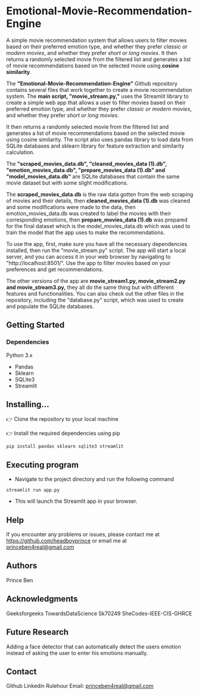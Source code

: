 # Emotional-Movie-Recommendation-Engine
A simple movie recommendation system that allows users to filter movies based on their preferred emotion type, and whether they prefer *classic or modern movies*, and whether they prefer *short or long movies*. It then returns a randomly selected movie from the filtered list and generates a list of movie recommendations based on the selected movie using **cosine similarity**.

The **"Emotional-Movie-Recommendation-Engine"** Github repository contains several files that work together to create a movie recommendation system. The **main script, "movie_stream.py,"** uses the Streamlit library to create a simple web app that allows a user to filter movies based on their preferred emotion type, and whether they prefer *classic or modern movies*, and whether they prefer *short or long movies*. 

It then returns a randomly selected movie from the filtered list and generates a list of movie recommendations based on the selected movie using cosine similarity. The script also uses pandas library to load data from SQLite databases and sklearn library for feature extraction and similarity calculation.

The **"scraped_movies_data.db", "cleaned_movies_data (1).db", "emotion_movies_data.db", "prepare_movies_data (1).db" and "model_movies_data.db"** are SQLite databases that contain the same movie dataset but with some slight modifications. 

The **scraped_movies_data.db** is the raw data gotten from the web scraping of movies and their details, then **cleaned_movies_data (1).db** was cleaned and some modifications were made to the data, then emotion_movies_data.db was created to label the movies with their corresponding emotions, then **prepare_movies_data (1).db** was prepared for the final dataset which is the model_movies_data.db which was used to train the model that the app uses to make the recommendations.

To use the app, first, make sure you have all the necessary dependencies installed, then run the "movie_stream.py" script. The app will start a local server, and you can access it in your web browser by navigating to "http://localhost:8501/". Use the app to filter movies based on your preferences and get recommendations.

The other versions of the app are **movie_stream1.py, movie_stream2.py and movie_stream3.py,** they all do the same thing but with different features and functionalities.
You can also check out the other files in the repository, including the "database.py" script, which was used to create and populate the SQLite databases.

## Getting Started
### Dependencies
Python 3.x

*   Pandas
*   Sklearn
*   SQLite3
*   Streamlit



## Installing...
👉 Clone the repository to your local machine

👉 Install the required dependencies using pip

`pip install pandas sklearn sqlite3 streamlit`

## Executing program

*   Navigate to the project directory and run the following command

`streamlit run app.py`


*   This will launch the Streamlit app in your browser.

## Help
If you encounter any problems or issues, please contact me at https://github.com/headboyprince or email me at princeben4real@gmail.com

## Authors
Prince Ben

## Acknowledgments
Geeksforgeeks
TowardsDataScience
Sk70249
SheCodes-IEEE-CIS-GHRCE

## Future Research
Adding a face detector that can automatically detect the users emotion instead of asking the user to enter his emotions manually.

## Contact
Github
Linkedin
Rulehour
Email: princeben4real@gmail.com
